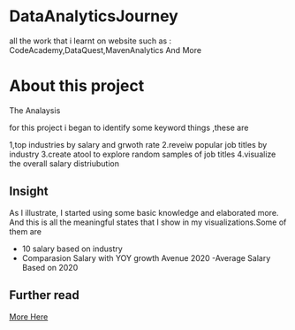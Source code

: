 # DataAnalyticsJourney
all the work that i learnt on website such as :  CodeAcademy,DataQuest,MavenAnalytics And More


# About this project


The Analaysis

for this project i began to identify some keyword things ,these are

1,top industries by salary and grwoth rate
2.reveiw popular job titles by industry
3.create atool to explore random samples of job titles
4.visualize the overall salary distriubution

## Insight
As I illustrate, I started using some basic knowledge and elaborated more. And this is all the meaningful states that I show in my visualizations.Some of them are
- 10 salary based on industry
- Comparasion Salary with YOY growth Avenue 2020
-Average Salary Based on 2020


## Further read

[More Here](https://helmimuharrom.me/data-analytics-project/cara)
